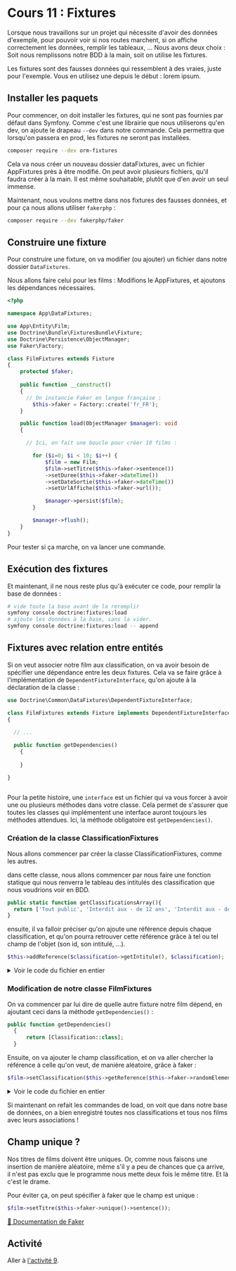# Cours 11 : Fixtures

Lorsque nous travaillons sur un projet qui nécessite d'avoir des données d'exemple, pour pouvoir voir si nos routes marchent, si on affiche correctement les données, remplir les tableaux, ... Nous avons deux choix : Soit nous remplissons notre BDD à la main, soit on utilise les fixtures.

Les fixtures sont des fausses données qui ressemblent à des vraies, juste pour l'exemple. Vous en utilisez une depuis le début : lorem ipsum.

## Installer les paquets
Pour commencer, on doit installer les fixtures, qui ne sont pas fournies par défaut dans Symfony. Comme c'est une librairie que nous utiliserons qu'en dev, on ajoute le drapeau `--dev` dans notre commande. Cela permettra que lorsqu'on passera en prod, les fixtures ne seront pas installées.

```bash
composer require --dev orm-fixtures
```
Cela va nous créer un nouveau dossier dataFixtures, avec un fichier AppFixtures près à être modifié.
On peut avoir plusieurs fichiers, qu'il faudra créer à la main. Il est même souhaitable, plutôt que d'en avoir un seul immense.

Maintenant, nous voulons mettre dans nos fixtures des fausses données, et pour ça nous allons utiliser `fakerphp` :

```bash
composer require --dev fakerphp/faker
```

## Construire une fixture

Pour construire une fixture, on va modifier (ou ajouter) un fichier dans notre dossier `DataFixtures`.

Nous allons faire celui pour les films : Modifions le AppFixtures, et ajoutons les dépendances nécessaires.

```php
<?php

namespace App\DataFixtures;

use App\Entity\Film;
use Doctrine\Bundle\FixturesBundle\Fixture;
use Doctrine\Persistence\ObjectManager;
use Faker\Factory;

class FilmFixtures extends Fixture
{
    protected $faker;
    
    public function __construct()
    {
      // On instancie Faker en langue française :
        $this->faker = Factory::create('fr_FR');
    }

    public function load(ObjectManager $manager): void
    {

      // Ici, on fait une boucle pour créer 10 films :

        for ($i=0; $i < 10; $i++) { 
            $film = new Film;
            $film->setTitre($this->faker->sentence())
            ->setDuree($this->faker->dateTime())
            ->setDateSortie($this->faker->dateTime())
            ->setUrlAffiche($this->faker->url());

            $manager->persist($film);
        }

        $manager->flush();
    }
}
```

Pour tester si ça marche, on va lancer une commande.

## Exécution des fixtures
Et maintenant, il ne nous reste plus qu'à exécuter ce code, pour remplir la base de données :

```bash
# vide toute la base avant de la reremplir
symfony console doctrine:fixtures:load 
# ajoute les données à la base, sans la vider.
symfony console doctrine:fixtures:load -- append 
```

## Fixtures avec relation entre entités
Si on veut associer notre film aux classification, on va avoir besoin de spécifier une dépendance entre les deux fixtures. Cela va se faire grâce à l'implémentation de `DependentFixtureInterface`, qu'on ajoute à la déclaration de la classe :

```php
use Doctrine\Common\DataFixtures\DependentFixtureInterface;

class FilmFixtures extends Fixture implements DependentFixtureInterface
{
  
  // ...

  public function getDependencies()
    {
        
    }

}
  
```

Pour la petite histoire, une `interface` est un fichier qui va vous forcer à avoir une ou plusieurs méthodes dans votre classe. Cela permet de s'assurer que toutes les classes qui implémentent une interface auront toujours les méthodes attendues. Ici, la méthode obligatoire est `getDependencies()`.

### Création de la classe ClassificationFixtures

Nous allons commencer par créer la classe ClassificationFixtures, comme les autres. 

dans cette classe, nous allons commencer par nous faire une fonction statique qui nous renverra le tableau des intitulés des classification que nous voudrions voir en BDD. 

```php
public static function getClassificationsArray(){
  return ['Tout public', 'Interdit aux - de 12 ans', 'Interdit aux - de 16 ans', 'Interdit aux - de 18 ans'];
}
```

ensuite, il va falloir préciser qu'on ajoute une référence depuis chaque classification, et qu'on pourra retrouver cette référence grâce à tel ou tel champ de l'objet (son id, son intitulé, ...).

```php
$this->addReference($classification->getIntitule(), $classification);
```
<details>
<summary>Voir le code du fichier en entier</summary>

```php
<?php

namespace App\DataFixtures;

use App\Entity\Classification;
use Doctrine\Bundle\FixturesBundle\Fixture;
use Doctrine\Persistence\ObjectManager;
use Faker\Factory;

class ClassificationFixtures extends Fixture
{
    protected $faker;
    
    public function __construct()
    {
        $this->faker = Factory::create('fr_FR');
    }

    public function load(ObjectManager $manager): void
    {


        for ($i=0; $i < sizeof(self::getClassificationsArray()); $i++) { 
            $classification = new Classification;
            $classification->setIntitule(self::getClassificationsArray()[$i])
            ->setAvertissement($this->faker->sentence());

            $manager->persist($classification);

            $this->addReference($classification->getIntitule(), $classification);
        }

        $manager->flush();
    }

    public static function getClassificationsArray(){
      return ['Tout public', 'Interdit aux - de 12 ans', 'Interdit aux - de 16 ans', 'Interdit aux - de 18 ans'];
    }
}

```

</details>

### Modification de notre classe FilmFixtures

On va commencer par lui dire de quelle autre fixture notre film dépend, en ajoutant ceci dans la méthode `getDependencies()` :

```php
public function getDependencies()
  {
      return [Classification::class];
  }
```
Ensuite, on va ajouter le champ classification, et on va aller chercher la référence à celle qu'on veut, de manière aléatoire, grâce à faker :

```php
$film->setClassification($this->getReference($this->faker->randomElement(ClassificationFixtures::getClassificationsArray())))
```
<details>
<summary>Voir le code du fichier en entier</summary>

```php
<?php

namespace App\DataFixtures;

use App\Entity\Film;
use Doctrine\Bundle\FixturesBundle\Fixture;
use Doctrine\Common\DataFixtures\DependentFixtureInterface;
use Doctrine\Persistence\ObjectManager;
use Faker\Factory;

class FilmFixtures extends Fixture implements DependentFixtureInterface
{
    protected $faker;
    
    public function __construct()
    {
        $this->faker = Factory::create('fr_FR');
    }

    public function load(ObjectManager $manager): void
    {

        for ($i=0; $i < 10; $i++) { 
            $film = new Film;
            $film->setTitre($this->faker->sentence())
            ->setDuree($this->faker->dateTime())
            ->setDateSortie($this->faker->dateTime())
            ->setUrlAffiche($this->faker->url())
            ->setClassification($this->getReference($this->faker->randomElement(ClassificationFixtures::getClassificationsArray())));
        }

        $manager->flush();
    }

    public function getDependencies()
    {
        return [ClassificationFixtures::class];
    }
}
```
</details>

Si maintenant on refait les commandes de load, on voit que dans notre base de données, on a bien enregistré toutes nos classifications et tous nos films avec leurs associations ! 


## Champ unique ?
Nos titres de films doivent être uniques. Or, comme nous faisons une insertion de manière aléatoire, même s'il y a peu de chances que ça arrive, il n'est pas exclu que le programme nous mette deux fois le même titre. Et là c'est le drame.

Pour éviter ça, on peut spécifier à faker que le champ est unique : 

```php
$film->setTitre($this->faker->unique()->sentence());
```

[📜 Documentation de Faker](https://fakerphp.github.io/)



## Activité
Aller à [l'activité 9](<20 Activité 9.md>).